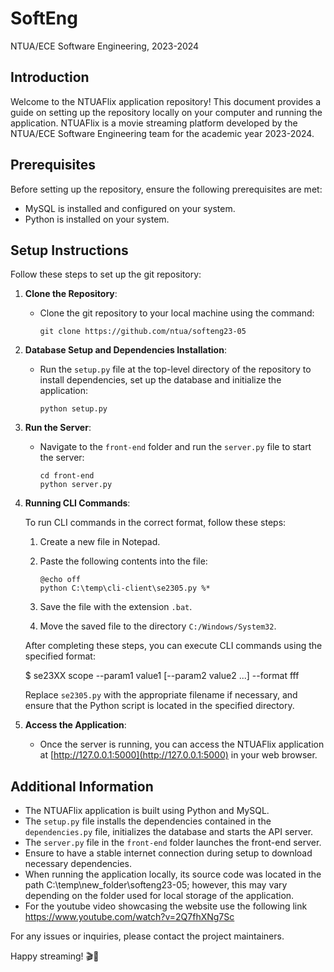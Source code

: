 # SoftEng

NTUA/ECE Software Engineering, 2023-2024

## Introduction

Welcome to the NTUAFlix application repository! This document provides a guide on setting up the repository locally on your computer and running the application. NTUAFlix is a movie streaming platform developed by the NTUA/ECE Software Engineering team for the academic year 2023-2024.

## Prerequisites

Before setting up the repository, ensure the following prerequisites are met:
- MySQL is installed and configured on your system.
- Python is installed on your system.

## Setup Instructions

Follow these steps to set up the git repository:

1. **Clone the Repository**: 
   - Clone the git repository to your local machine using the command:
     ```
     git clone https://github.com/ntua/softeng23-05
     ```
     
2. **Database Setup and Dependencies Installation**:
   - Run the `setup.py` file at the top-level directory of the repository to install dependencies, set up the database and initialize the application:
     ```
     python setup.py
     ```

3. **Run the Server**:
   - Navigate to the `front-end` folder and run the `server.py` file to start the server:
     ```
     cd front-end
     python server.py
     ```

4. **Running CLI Commands**:

   To run CLI commands in the correct format, follow these steps:
   
   1. Create a new file in Notepad.
   2. Paste the following contents into the file:
   
       ```batch
       @echo off
       python C:\temp\cli-client\se2305.py %*
       ```
   
   3. Save the file with the extension `.bat`.
   4. Move the saved file to the directory `C:/Windows/System32`.
   
   After completing these steps, you can execute CLI commands using the specified format: 

    $ se23XX scope --param1 value1 [--param2 value2 ...] --format fff

   Replace `se2305.py` with the appropriate filename if necessary, and ensure that the Python script is located in the specified directory.



4. **Access the Application**:
   - Once the server is running, you can access the NTUAFlix application at [http://127.0.0.1:5000](http://127.0.0.1:5000) in your web browser.

## Additional Information

- The NTUAFlix application is built using Python and MySQL.
- The `setup.py` file installs the dependencies contained in the `dependencies.py` file, initializes the database and starts the API server.
- The `server.py` file in the `front-end` folder launches the front-end server.
- Ensure to have a stable internet connection during setup to download necessary dependencies.
- When running the application locally, its source code was located in the path C:\temp\new_folder\softeng23-05; however, this may vary depending on the folder used for local storage of the application.
- For the youtube video showcasing the website use the following link https://www.youtube.com/watch?v=2Q7fhXNg7Sc
  
For any issues or inquiries, please contact the project maintainers. 

Happy streaming! 🎬🍿
